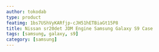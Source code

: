```yaml
---
author: tokodab
type: product
featimg: 1bs7UShVyKARfjp-cJH51hETBiaGt15P8
title: Nissan sr20det JDM Engine Samsung Galaxy S9 Case
tags: [samsung, galaxy, s9]
category: [samsung]
---
```

